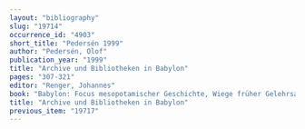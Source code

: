 ```yaml
---
layout: "bibliography"
slug: "19714"
occurrence_id: "4903"
short_title: "Pedersén 1999"
author: "Pedersén, Olof"
publication_year: "1999"
title: "Archive und Bibliotheken in Babylon"
pages: "307-321"
editor: "Renger, Johannes"
book: "Babylon: Focus mesopotamischer Geschichte, Wiege früher Gelehrsamkeit, Mythos in der Moderne, CDOG 2 (Saarbrücken)"
title: "Archive und Bibliotheken in Babylon"
previous_item: "19717"
---
```

